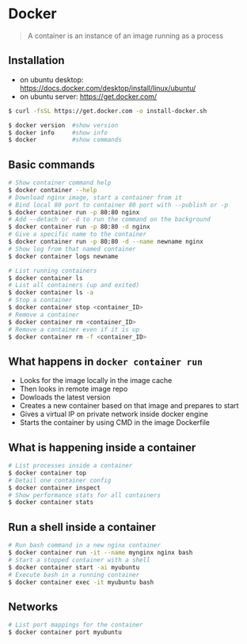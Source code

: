 # Docker

> A container is an instance of an image running as a process

## Installation
- on ubuntu desktop: https://docs.docker.com/desktop/install/linux/ubuntu/
- on ubuntu server: https://get.docker.com/
```bash
$ curl -fsSL https://get.docker.com -o install-docker.sh
```

```bash
$ docker version  #show version
$ docker info     #show info
$ docker          #show commands
```

## Basic commands
```bash
# Show container command help
$ docker container --help
# Download nginx image, start a container from it
# Bind local 80 port to container 80 port with --publish or -p
$ docker container run -p 80:80 nginx
# Add --detach or -d to run the command on the background
$ docker container run -p 80:80 -d nginx
# Give a specific name to the container
$ docker container run -p 80:80 -d --name newname nginx
# Show log from that named container
$ docker container logs newname

# List running containers
$ docker container ls
# List all containers (up and exited)
$ docker container ls -a
# Stop a container
$ docker container stop <container_ID>
# Remove a container
$ docker container rm <container_ID>
# Remove a container even if it is up
$ docker container rm -f <container_ID>
```
## What happens in `docker container run`
- Looks for the image locally in the image cache
- Then looks in remote image repo
- Dowloads the latest version
- Creates a new container based on that image and prepares to start
- Gives a virtual IP on private network inside docker engine
- Starts the container by using CMD in the image Dockerfile

## What is happening inside a container
```bash
# List processes inside a container
$ docker container top
# Detail one container config
$ docker container inspect
# Show performance stats for all containers
$ docker container stats
```

## Run a shell inside a container
```bash
# Run bash command in a new nginx container
$ docker container run -it --name mynginx nginx bash
# Start a stopped container with a shell
$ docker container start -ai myubuntu
# Execute bash in a running container
$ docker container exec -it myubuntu bash
```
## Networks
```bash
# List port mappings for the container
$ docker container port myubuntu
```
